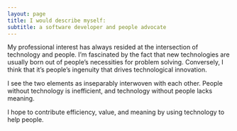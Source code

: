 ```yaml
---
layout: page
title: I would describe myself:
subtitle: a software developer and people advocate
---
```

My professional interest has always resided at the intersection of technology and people. I’m fascinated by the fact that new technologies are usually born out of people’s necessities for problem solving. Conversely, I think that it’s people’s ingenuity that drives technological innovation.

I see the two elements as inseparably interwoven with each other. People without technology is inefficient, and technology without people lacks meaning.

I hope to contribute efficiency, value, and meaning by using technology to help people.
